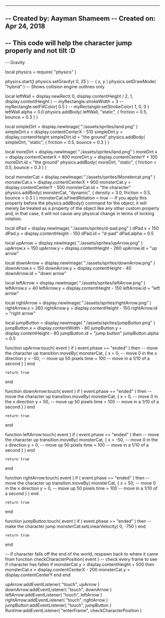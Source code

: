 -----------------------------------------------------------------------------------------
-- Created by: Aayman Shameem
-- Created on: Apr 24, 2018
--
-- This code will help the character jump properly and not tilt :D
-----------------------------------------------------------------------------------------

-- Gravity

local physics = require( "physics" )

physics.start()
physics.setGravity( 0, 25 ) -- ( x, y )
physics.setDrawMode( "hybrid" )   -- Shows collision engine outlines only

local leftWall = display.newRect( 0, display.contentHeight / 2, 1, display.contentHeight )
-- myRectangle.strokeWidth = 3
-- myRectangle:setFillColor( 0.5 )
-- myRectangle:setStrokeColor( 1, 0, 0 )
leftWall.alpha = 0.0
physics.addBody( leftWall, "static", { 
    friction = 0.5, 
    bounce = 0.3 
    } )

local simpleDirt = display.newImage( "./assets/sprites/land.png" )
simpleDirt.x = display.contentCenterX - 510
simpleDirt.y = display.contentHeight
simpleDirt.id = "the ground"
physics.addBody( simpleDirt, "static", { 
    friction = 0.5, 
    bounce = 0.3 
    } )

local moreDirt = display.newImage( "./assets/sprites/land.png" )
moreDirt.x = display.contentCenterX + 800
moreDirt.y = display.contentCenterY + 100
moreDirt.id = "the ground"
physics.addBody( moreDirt, "static", { 
    friction = 0.5, 
    bounce = 0.3 
    } )


local monsterCat = display.newImage( "./assets/sprites/Monstercat.png" )
monsterCat.x = display.contentCenterX + 900
monsterCat.y = display.contentCenterY - 500
monsterCat.id = "the character"
physics.addBody( monsterCat, "dynamic", { 
    density = 3.0, 
    friction = 0.5, 
    bounce = 0.3 
    } )
monsterCat.isFixedRotation = true -- If you apply this property before the physics.addBody() command for the object, it will merely be treated as a property of the object like any other custom property and, in that case, it will not cause any physical change in terms of locking rotation.


local dPad = display.newImage( "./assets/sprites/d-pad.png" )
dPad.x = 150	
dPad.y = display.contentHeight - 150
dPad.id = "d-pad"
dPad.alpha = 0.5

local upArrow = display.newImage( "./assets/sprites/upArrow.png" )
upArrow.x = 150
upArrow.y = display.contentHeight - 260
upArrow.id = "up arrow"

local downArrow = display.newImage( "./assets/sprites/downArrow.png" )
downArrow.x = 150
downArrow.y = display.contentHeight - 40
downArrow.id = "down arrow"

local leftArrow = display.newImage( "./assets/sprites/leftArrow.png" )
leftArrow.x = 40
leftArrow.y = display.contentHeight - 150
leftArrow.id = "left arrow"

local rightArrow = display.newImage( "./assets/sprites/rightArrow.png" )
rightArrow.x = 260
rightArrow.y = display.contentHeight - 150
rightArrow.id = "right arrow"

local jumpButton = display.newImage( "./assets/sprites/jumpButton.png" )
jumpButton.x = display.contentWidth - 80
jumpButton.y = display.contentHeight - 80
jumpButton.id = "jump button"
jumpButton.alpha = 0.5
 
function upArrow:touch( event )
    if ( event.phase == "ended" ) then
        -- move the character up
        transition.moveBy( monsterCat, { 
        	x = 0, -- move 0 in the x direction 
        	y = -50, -- move up 50 pixels
        	time = 100 -- move in a 1/10 of a second
        	} )
    end

    return true
end

function downArrow:touch( event )
    if ( event.phase == "ended" ) then
        -- move the character up
        transition.moveBy( monsterCat, { 
        	x = 0, -- move 0 in the x direction 
        	y = 50, -- move up 50 pixels
        	time = 100 -- move in a 1/10 of a second
        	} )
    end

    return true
end

function leftArrow:touch( event )
    if ( event.phase == "ended" ) then
        -- move the character up
        transition.moveBy( monsterCat, { 
        	x = -50, -- move 0 in the x direction 
        	y = 0, -- move up 50 pixels
        	time = 100 -- move in a 1/10 of a second
        	} )
    end

    return true
end

function rightArrow:touch( event )
    if ( event.phase == "ended" ) then
        -- move the character up
        transition.moveBy( monsterCat, { 
        	x = 50, -- move 0 in the x direction 
        	y = 0, -- move up 50 pixels
        	time = 100 -- move in a 1/10 of a second
        	} )
    end

    return true
end

function jumpButton:touch( event )
    if ( event.phase == "ended" ) then
        -- make the character jump
        monsterCat:setLinearVelocity( 0, -750 )
    end

    return true
end

-- if character falls off the end of the world, respawn back to where it came from
function checkCharacterPosition( event )
    -- check every frame to see if character has fallen
    if monsterCat.y > display.contentHeight + 500 then
        monsterCat.x = display.contentCenterX - 200
        monsterCat.y = display.contentCenterY
    end
end

upArrow:addEventListener( "touch", upArrow )
downArrow:addEventListener( "touch", downArrow )
leftArrow:addEventListener( "touch", leftArrow )
rightArrow:addEventListener( "touch", rightArrow )
jumpButton:addEventListener( "touch", jumpButton )
Runtime:addEventListener( "enterFrame", checkCharacterPosition )
